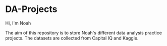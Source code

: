 # DA-Projects
Hi, I'm Noah 

The aim of this repository is to store Noah's different data analysis practice projects. The datasets are collected from Capital IQ and Kaggle.
